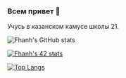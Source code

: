 ### Всем привет 👋
Учусь в казанском камусе школы 21.

![Fhanh's GitHub stats](https://github-readme-stats.vercel.app/api?username=Fhanh&show_icons=true&theme=radical)

[![Fhanh's 42 stats](https://badge42.herokuapp.com/api/stats/fhanh?privacyEmail=true)](https://github.com/JaeSeoKim/badge42)

[![Top Langs](https://github-readme-stats.vercel.app/api/top-langs/?username=Fhanh)](https://github.com/anuraghazra/github-readme-stats)
